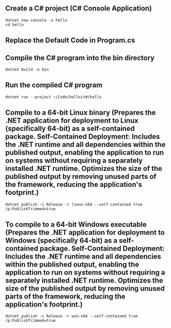 ## Create a C# project (C# Console Application)
    dotnet new console -o hello
    cd hello

## Replace the Default Code in Program.cs
    
## Compile the C# program into the bin directory
    dotnet build -o bin

## Run the compiled C# program
    dotnet run --project ~/Code/hello/c#/hello

## Compile to a 64-bit Linux binary (Prepares the .NET application for deployment to Linux (specifically 64-bit) as a self-contained package. Self-Contained Deployment: Includes the .NET runtime and all dependencies within the published output, enabling the application to run on systems without requiring a separately installed .NET runtime. Optimizes the size of the published output by removing unused parts of the framework, reducing the application's footprint.)
    dotnet publish -c Release -r linux-x64 --self-contained true /p:PublishTrimmed=true

## To compile to a 64-bit Windows executable (Prepares the .NET application for deployment to Windows (specifically 64-bit) as a self-contained package. Self-Contained Deployment: Includes the .NET runtime and all dependencies within the published output, enabling the application to run on systems without requiring a separately installed .NET runtime. Optimizes the size of the published output by removing unused parts of the framework, reducing the application's footprint.)
    dotnet publish -c Release -r win-x64 --self-contained true /p:PublishTrimmed=true
